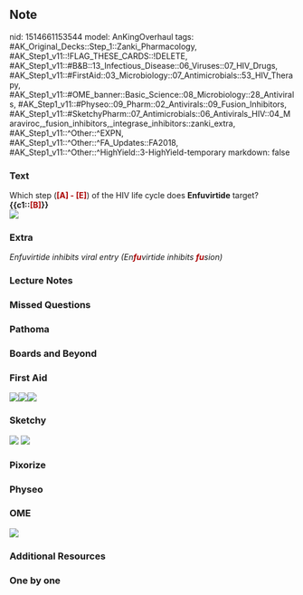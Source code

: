 ## Note
nid: 1514661153544
model: AnKingOverhaul
tags: #AK_Original_Decks::Step_1::Zanki_Pharmacology, #AK_Step1_v11::!FLAG_THESE_CARDS::!DELETE, #AK_Step1_v11::#B&B::13_Infectious_Disease::06_Viruses::07_HIV_Drugs, #AK_Step1_v11::#FirstAid::03_Microbiology::07_Antimicrobials::53_HIV_Therapy, #AK_Step1_v11::#OME_banner::Basic_Science::08_Microbiology::28_Antivirals, #AK_Step1_v11::#Physeo::09_Pharm::02_Antivirals::09_Fusion_Inhibitors, #AK_Step1_v11::#SketchyPharm::07_Antimicrobials::06_Antivirals_HIV::04_Maraviroc,_fusion_inhibitors,_integrase_inhibitors::zanki_extra, #AK_Step1_v11::^Other::^EXPN, #AK_Step1_v11::^Other::^FA_Updates::FA2018, #AK_Step1_v11::^Other::^HighYield::3-HighYield-temporary
markdown: false

### Text
<div>
  Which step (<font color="#AA0000"><b>[A] - [E]</b></font>) of the
  HIV life cycle does <b>Enfuvirtide</b> target?
  <div>
    <div>
      <b>{{c1::<font color="#AA0000">[B]</font>}}</b>
    </div>
  </div>
</div>
<div><img src="paste-45157286150145.jpg"></div>

### Extra
<div>
  <i>Enfuvirtide inhibits viral entry (</i><i>En<b><font color=
  "#AA0000">fu</font></b>virtide inhibits <b><font color=
  "#AA0000">fu</font></b>sion)</i>
</div>

### Lecture Notes


### Missed Questions


### Pathoma


### Boards and Beyond


### First Aid
<img src="paste-231765025226755.jpg"><img src=
"paste-86719684673539.jpg"><img src="paste-547165948608515.jpg">

### Sketchy
<img src="paste-297559629234177.jpg"> <img src=
"paste-ab529ea640ee267cfb3b455ee1a9bb986dcdcc67.png">

### Pixorize


### Physeo


### OME
<div class="ome-widget">
  <a href=
  "https://onlinemeded.org/spa/microbiology/antivirals/acquire?ref=anki">
  <img src="_OME_AnkiFlashcards_Lesson_2.png"></a>
</div>

### Additional Resources


### One by one

